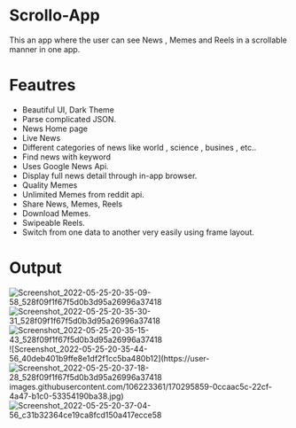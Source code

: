 # Scrollo-App 
This an app where the user can see News , Memes and Reels in a scrollable manner in one app.

# Feautres

-  Beautiful UI, Dark Theme
-  Parse complicated JSON.
-  News Home page
-  Live News
-  Different categories of news like world , science , busines , etc..
-  Find news with keyword
-  Uses Google News Api.
-  Display full news detail through in-app browser.
-  Quality Memes 
-  Unlimited Memes from reddit api.
-  Share News, Memes, Reels
-  Download Memes.
-  Swipeable Reels.
-  Switch from one data to another very easily using frame layout.

# Output 

![Screenshot_2022-05-25-20-35-09-58_528f09f1f67f5d0b3d95a26996a37418](https://user-images.githubusercontent.com/106223361/170295679-1c3ce8e2-b9a5-4864-a773-804742483932.jpg)
![Screenshot_2022-05-25-20-35-30-31_528f09f1f67f5d0b3d95a26996a37418](https://user-images.githubusercontent.com/106223361/170295720-01b1a683-7a4d-4b52-aaaf-d935872c58c0.jpg)
![Screenshot_2022-05-25-20-35-15-43_528f09f1f67f5d0b3d95a26996a37418](https://user-images.githubusercontent.com/106223361/170295795-19e015cb-6f27-4bc4-96a3-80ac848612b3.jpg)
![Screenshot_2022-05-25-20-35-44-56_40deb401b9ffe8e1df2f1cc5ba480b12](https://user-![Screenshot_2022-05-25-20-37-18-28_528f09f1f67f5d0b3d95a26996a37418](https://user-images.githubusercontent.com/106223361/170295879-3aa9cd75-5336-4dfd-b4bc-2ad6678fe736.jpg)
images.githubusercontent.com/106223361/170295859-0ccaac5c-22cf-4a47-b1c0-53354190ba38.jpg)![Screenshot_2022-05-25-20-37-04-56_c31b32364ce19ca8fcd150a417ecce58](https://user-images.githubusercontent.com/106223361/170295888-d3970b0d-162e-41b7-bca0-0aca35401d22.jpg)

